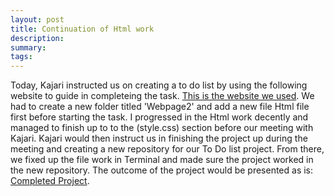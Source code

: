 ```yaml
---
layout: post
title: Continuation of Html work
description: 
summary: 
tags: 
---
```

Today, Kajari instructed us on creating a to do list by using the following website to guide in completeing the task. [This is the website we used](https://www.learn-html.org/en/Hello%2C_World%21). We had to create a new folder titled 'Webpage2' and add a new file Html file first before starting the task. I progressed in the Html work decently and managed to finish up to to the (style.css) section before our meeting with Kajari. Kajari would then instruct us in finishing the project up during the meeting and creating a new repository for our To Do list project. From there, we fixed up the file work in Terminal and made sure the project worked in the new repository. The outcome of the project would be presented as is: [Completed Project](https://osvaldo178.github.io/todolist/).